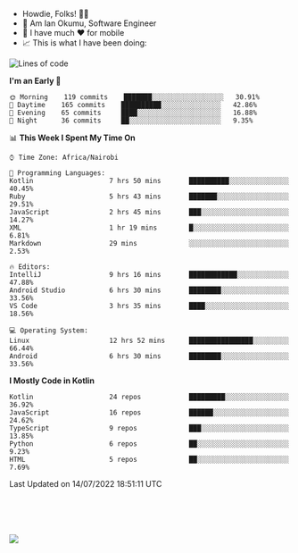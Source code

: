 
* Howdie, Folks! 👋🤓
* 🤪 Am Ian Okumu, Software Engineer
* 📱 I have much ❤️ for mobile
* 📈 This is what I have been doing:
  
<!-- <a href="https://otsembo.github.io/OtsemboPortfolio/" style="margin-right:.5%; margin-top=.5%;">
  <img align="center" src="https://github-readme-stats.vercel.app/api/top-langs/?username=otsembo&layout=compact" />
</a> -->

<!--START_SECTION:waka-->
![Lines of code](https://img.shields.io/badge/From%20Hello%20World%20I%27ve%20Written-601%20Thousand%20lines%20of%20code-blue)

**I'm an Early 🐤** 

```text
🌞 Morning    119 commits    ███████░░░░░░░░░░░░░░░░░░   30.91% 
🌆 Daytime    165 commits    ██████████░░░░░░░░░░░░░░░   42.86% 
🌃 Evening    65 commits     ████░░░░░░░░░░░░░░░░░░░░░   16.88% 
🌙 Night      36 commits     ██░░░░░░░░░░░░░░░░░░░░░░░   9.35%

```


📊 **This Week I Spent My Time On** 

```text
⌚︎ Time Zone: Africa/Nairobi

💬 Programming Languages: 
Kotlin                   7 hrs 50 mins       ██████████░░░░░░░░░░░░░░░   40.45% 
Ruby                     5 hrs 43 mins       ███████░░░░░░░░░░░░░░░░░░   29.51% 
JavaScript               2 hrs 45 mins       ███░░░░░░░░░░░░░░░░░░░░░░   14.27% 
XML                      1 hr 19 mins        █░░░░░░░░░░░░░░░░░░░░░░░░   6.81% 
Markdown                 29 mins             ░░░░░░░░░░░░░░░░░░░░░░░░░   2.53%

🔥 Editors: 
IntelliJ                 9 hrs 16 mins       ████████████░░░░░░░░░░░░░   47.88% 
Android Studio           6 hrs 30 mins       ████████░░░░░░░░░░░░░░░░░   33.56% 
VS Code                  3 hrs 35 mins       ████░░░░░░░░░░░░░░░░░░░░░   18.56%

💻 Operating System: 
Linux                    12 hrs 52 mins      ████████████████░░░░░░░░░   66.44% 
Android                  6 hrs 30 mins       ████████░░░░░░░░░░░░░░░░░   33.56%

```

**I Mostly Code in Kotlin** 

```text
Kotlin                   24 repos            █████████░░░░░░░░░░░░░░░░   36.92% 
JavaScript               16 repos            ██████░░░░░░░░░░░░░░░░░░░   24.62% 
TypeScript               9 repos             ███░░░░░░░░░░░░░░░░░░░░░░   13.85% 
Python                   6 repos             ██░░░░░░░░░░░░░░░░░░░░░░░   9.23% 
HTML                     5 repos             ██░░░░░░░░░░░░░░░░░░░░░░░   7.69%

```



 Last Updated on 14/07/2022 18:51:11 UTC
<!--END_SECTION:waka-->

<br />
<br />
<br />
<br />
<a href="https://otsembo.com" style="margin-right:.5%; margin-top=.5%;">
  <img align="center" src="https://github-readme-stats.vercel.app/api?username=otsembo&&show_icons=true&theme=radical" />
</a>
<br />
  
  </div>
<!---
otsembo/otsembo is a ✨ special ✨ repository because its `README.md` (this file) appears on your GitHub profile.
You can click the Preview link to take a look at your changes.
--->
